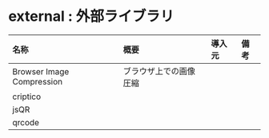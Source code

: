 # external : 外部ライブラリ

| 名称 | 概要 | 導入元 | 備考 |
| :-- | :-- | :-- | :-- |
| Browser Image Compression | ブラウザ上での画像圧縮 |  |  |
| criptico |  |  |  |
| jsQR |  |  |  |
| qrcode |  |  |  |
